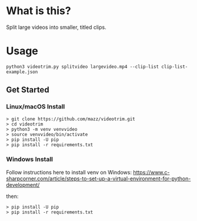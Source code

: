 # What is this?

Split large videos into smaller, titled clips.
# Usage

`python3 videotrim.py splitvideo largevideo.mp4 --clip-list clip-list-example.json`

## Get Started

### Linux/macOS Install 

```
> git clone https://github.com/mazz/videotrim.git
> cd videotrim
> python3 -m venv venvvideo
> source venvvideo/bin/activate
> pip install -U pip
> pip install -r requirements.txt
```

### Windows Install

Follow instructions here to install venv on Windows:
https://www.c-sharpcorner.com/article/steps-to-set-up-a-virtual-environment-for-python-development/

then:

```
> pip install -U pip
> pip install -r requirements.txt
```

